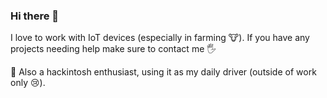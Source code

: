 ### Hi there 👋

<!--
**rubinda/rubinda** is a ✨ _special_ ✨ repository because its `README.md` (this file) appears on your GitHub profile.

Here are some ideas to get you started:

- 🔭 I’m currently working on ...
- 🌱 I’m currently learning ...
- 👯 I’m looking to collaborate on ...
- 🤔 I’m looking for help with ...
- 💬 Ask me about ...
- 📫 How to reach me: ...
- 😄 Pronouns: ...
- ⚡ Fun fact: ...
-->
I love to work with IoT devices (especially in farming :cow:). If you have any projects needing help make sure to contact me :raised_hand_with_fingers_splayed:

:green_apple: Also a hackintosh enthusiast, using it as my daily driver (outside of work only :cry:).
